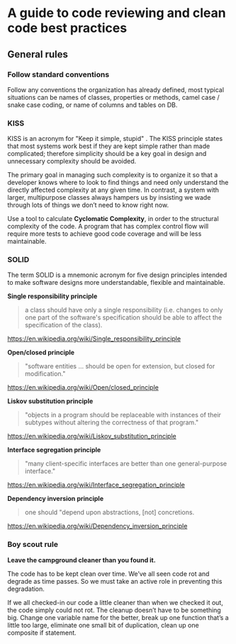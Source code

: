 # A guide to code reviewing and clean code best practices

## General rules

### Follow standard conventions
Follow any conventions the organization has already defined, most typical situations can be names of classes, properties or methods, camel case / snake case coding, or name of columns and tables on DB.

### KISS
KISS is an acronym for "Keep it simple, stupid" . The KISS principle states that most systems work best if they are kept simple rather than made complicated; therefore simplicity should be a key goal in design and unnecessary complexity should be avoided.

The primary goal in managing such complexity is to organize it so that a developer knows where to look to find things and need only understand the directly affected complexity at any given time. In contrast, a system with larger, multipurpose classes always hampers us by insisting we wade through lots of things we don’t need to know right now.

Use a tool to calculate **Cyclomatic Complexity**, in order to the structural complexity of the code. 
A program that has complex control flow will require more tests to achieve good code coverage and will be less maintainable. 

### SOLID
The term SOLID is a mnemonic acronym for five design principles intended to make software designs more understandable, flexible and maintainable.

**Single responsibility principle**
> a class should have only a single responsibility (i.e. changes to only one part of the software's specification should be able to affect the specification of the class).

https://en.wikipedia.org/wiki/Single_responsibility_principle

**Open/closed principle**
> "software entities … should be open for extension, but closed for modification."

https://en.wikipedia.org/wiki/Open/closed_principle

**Liskov substitution principle**
> "objects in a program should be replaceable with instances of their subtypes without altering the correctness of that program."

https://en.wikipedia.org/wiki/Liskov_substitution_principle

**Interface segregation principle**
> "many client-specific interfaces are better than one general-purpose interface."

https://en.wikipedia.org/wiki/Interface_segregation_principle

**Dependency inversion principle**
> one should "depend upon abstractions, [not] concretions.

https://en.wikipedia.org/wiki/Dependency_inversion_principle

### Boy scout rule
**Leave the campground cleaner than you found it.**

The code has to be kept clean over time. We’ve all seen code rot and degrade as time passes. So we must take an active role in preventing this degradation.

If we all checked-in our code a little cleaner than when we checked it out, the code simply could not rot. The cleanup doesn’t have to be something big. Change one variable name for the better, break up one function that’s a little too large, eliminate one small bit of duplication, clean up one composite if statement. 